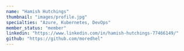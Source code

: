 ```yaml
---
name: "Hamish Hutchings"
thumbnail: "images/profile.jpg"
specialties: "Azure, Kubernetes, DevOps"
member_status: "member"
linkedin: "https://www.linkedin.com/in/hamish-hutchings-77466149/"
github: "https://github.com/moredhel"
---
```

